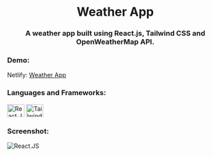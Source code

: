 <h1 align="center">Weather App</h1>
<h3 align="center">A weather app built using React.js, Tailwind CSS and OpenWeatherMap API.</h3>

<h3 align="left">Demo:</h3>
<p align="left">
  Netlify: 
    <a href="https://weather-app-77.netlify.app/" target="blank">
        Weather App
    </a>
</p>

<h3 align="left">Languages and Frameworks:</h3>
<p align="left">
    <img align="center" src="https://cdn.worldvectorlogo.com/logos/react-2.svg" alt="React.JS" height="30" width="40" />
    <img align="center" src="https://cdn.worldvectorlogo.com/logos/tailwind-css-2.svg" alt="Tailwind CSS" height="30" width="40" />
</p>

<h3 align="left">Screenshot:</h3>
<p align="left">
    <img align="center" src="https://i.ibb.co/JH9mJLp/weather-app.png" alt="React.JS"/>
</p>
